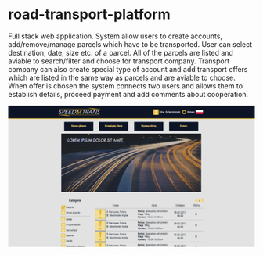 # road-transport-platform
Full stack web application. System allow users to create accounts, add/remove/manage parcels which have to be transported. User can select destination, date, size etc. of a parcel. All of the parcels are listed and aviable to search/filter and choose for transport company. Transport company can also create special type of account and add transport offers which are listed in the same way as parcels and are aviable to choose. When offer is chosen the system connects two users and allows them to establish details, proceed payment and add comments about cooperation.

![Website screen](https://github.com/r-adamski/road-transport-platform/blob/master/smt.png?raw=true)
